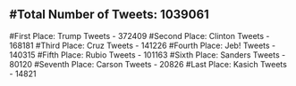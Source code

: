 #Total Number of Tweets: 1039061 
---
#First Place: Trump Tweets - 372409
#Second Place: Clinton Tweets - 168181
#Third Place: Cruz Tweets - 141226
#Fourth Place: Jeb! Tweets - 140315
#Fifth Place: Rubio Tweets - 101163
#Sixth Place: Sanders Tweets - 80120
#Seventh Place: Carson Tweets - 20826
#Last Place: Kasich Tweets - 14821
